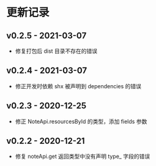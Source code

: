 # 更新记录

## v0.2.5 - 2021-03-07

- 修复打包后 dist 目录不存在的错误

## v0.2.4 - 2021-03-07

- 修正开发时依赖 shx 被声明到 dependencies 的错误

## v0.2.3 - 2020-12-25

- 修正 NoteApi.resourcesById 的类型，添加 fields 参数

## v0.2.2 - 2020-12-21

- 修复 noteApi.get 返回类型中没有声明 type_ 字段的错误
